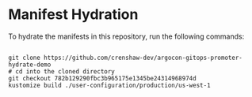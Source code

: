 
# Manifest Hydration

To hydrate the manifests in this repository, run the following commands:

```shell

git clone https://github.com/crenshaw-dev/argocon-gitops-promoter-hydrate-demo
# cd into the cloned directory
git checkout 782b129290fbc3b965175e1345be24314968974d
kustomize build ./user-configuration/production/us-west-1
```